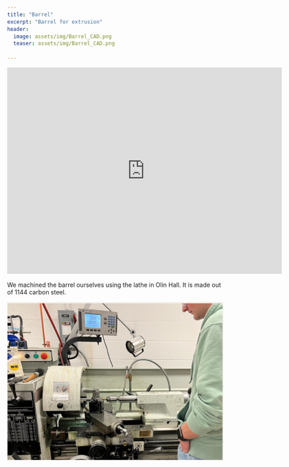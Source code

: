 ```yaml
---
title: "Barrel"
excerpt: "Barrel for extrusion"
header:
  image: assets/img/Barrel_CAD.png
  teaser: assets/img/Barrel_CAD.png
  
---
```


<iframe src="https://myhub.autodesk360.com/ue2fc2baa/shares/public/SH512d4QTec90decfa6ea3a6e236b9f0bdc0?mode=embed" width="640" height="480" allowfullscreen="true" webkitallowfullscreen="true" mozallowfullscreen="true"  frameborder="0"></iframe>

We machined the barrel ourselves using the lathe in Olin Hall. It is made out of 1144 carbon steel.

![Machining the barrel](/assets/img/Machining_Barrel.png)


